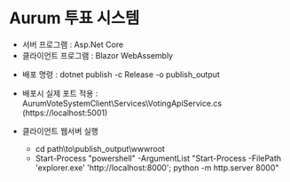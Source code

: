 # Aurum 투표 시스템 
* 서버 프로그램 : Asp.Net Core
* 클라이언트 프로그램 : Blazor WebAssembly

- 배포 명령 : dotnet publish -c Release -o publish_output

- 배포시 실제 포트 적용 : AurumVoteSystemClient\Services\VotingApiService.cs (https://localhost:5001)

- 클라이언트 웹서버 실행
	- cd path\to\publish_output\wwwroot
	- Start-Process "powershell" -ArgumentList "Start-Process -FilePath 'explorer.exe' 'http://localhost:8000'; python -m http.server 8000"
